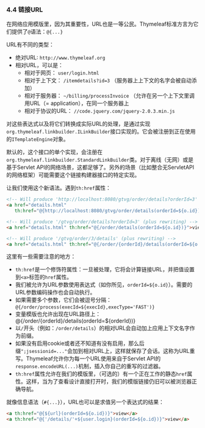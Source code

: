 ### 4.4 链接URL

在网络应用模版里，因为其重要性，URL也是一等公民。Thymeleaf标准方言为它们提供了`@`语法：`@{...}`

URL有不同的类型：

- 绝对URL: `http://www.thymeleaf.org`
- 相对URL，可以是：
  - 相对于网页： `user/login.html`
  - 相对于上下文： `/itemdetails?id=3` （服务器上上下文的名字会被自动添加）
  - 相对于服务器： `~/billing/processInvoice` （允许在另一个上下文里调用URL（= application），在同一个服务器上
  - 相对于协议的URL： `//code.jquery.com/jquery-2.0.3.min.js`

对这些表达式以及将它们转换成实际URL的处理，是通过实现`org.thymeleaf.linkbuilder.ILinkBuilder`接口实现的。它会被注册到正在使用的`ITemplateEngine`对象。

默认的，这个接口的单个实现，会注册在`org.thymeleaf.linkbuilder.StandardLinkBuilder`类。对于离线（无网）或是基于Servlet API的网络场景，这都足够了。另外的场景（比如整合无ServletAPI的网络框架）可能需要这个链接构建器接口的特定实现。

让我们使用这个新语法。遇到`th:href`属性：
```html
<!-- Will produce 'http://localhost:8080/gtvg/order/details?orderId=3' (plus rewriting) -->
<a href="details.html" 
   th:href="@{http://localhost:8080/gtvg/order/details(orderId=${o.id})}">view</a>

<!-- Will produce '/gtvg/order/details?orderId=3' (plus rewriting) -->
<a href="details.html" th:href="@{/order/details(orderId=${o.id})}">view</a>

<!-- Will produce '/gtvg/order/3/details' (plus rewriting) -->
<a href="details.html" th:href="@{/order/{orderId}/details(orderId=${o.id})}">view</a>
```
这里有一些需要注意的地方：
- `th:href`是一个修饰符属性：一旦被处理，它将会计算链接URL，并把值设置到`<a>`标签的`href`属性。
- 我们被允许为URL参数使用表达式（如你所见，`orderId=${o.id}`）。需要的URL参数编码操作也会自动执行。
- 如果需要多个参数，它们会被逗号分隔：`@{/order/process(execId=${execId},execType='FAST')}`
- 变量模版也允许出现在URL路径上：@{/order/{orderId}/details(orderId=${orderId})}
- 以`/`开头（例如：`/order/details`）的相对URL会自动加上应用上下文名字作为前缀。
- 如果没有启用cookie或者还不知道有没有启用，那么后缀`";jsessionid=..."`会加到相对URL上，这样就保存了会话。这称为URL重写。Thymeleaf允许你为每一个URL使用来自于Servlet API的`response.encodeURL(...)`机制，插入你自己的重写的过滤器。
- `th:href`属性允许在我们的模版里，（可选的）有一个正在工作的静态`href`属性。这样，当为了查看设计直接打开时，我们的模版链接仍旧可以被浏览器正确导航。

就像信息语法（`#{...}`），URL也可以是求值另一个表达式的结果：
```html
<a th:href="@{${url}(orderId=${o.id})}">view</a>
<a th:href="@{'/details/'+${user.login}(orderId=${o.id})}">view</a>
```